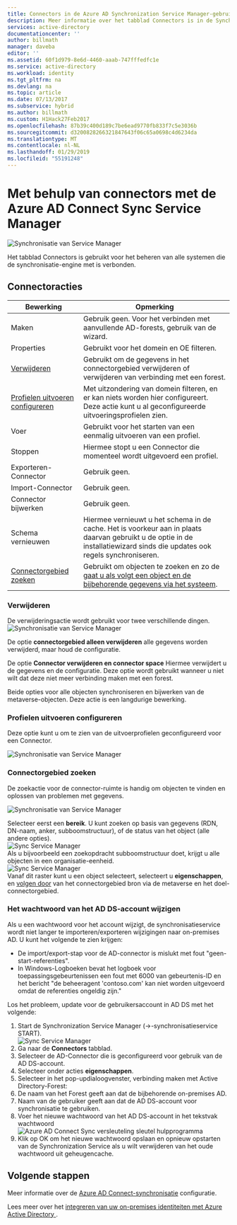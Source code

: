 ```yaml
---
title: Connectors in de Azure AD Synchronization Service Manager-gebruikersinterface | Microsoft-Docs
description: Meer informatie over het tabblad Connectors is in de Synchronization Service Manager voor Azure AD Connect.
services: active-directory
documentationcenter: ''
author: billmath
manager: daveba
editor: ''
ms.assetid: 60f1d979-8e6d-4460-aaab-747fffedfc1e
ms.service: active-directory
ms.workload: identity
ms.tgt_pltfrm: na
ms.devlang: na
ms.topic: article
ms.date: 07/13/2017
ms.subservice: hybrid
ms.author: billmath
ms.custom: H1Hack27Feb2017
ms.openlocfilehash: 87b39c400d189c7be6ead9770fb833f7c5e3036b
ms.sourcegitcommit: d3200828266321847643f06c65a0698c4d6234da
ms.translationtype: MT
ms.contentlocale: nl-NL
ms.lasthandoff: 01/29/2019
ms.locfileid: "55191248"
---
```

# <a name="using-connectors-with-the-azure-ad-connect-sync-service-manager"></a>Met behulp van connectors met de Azure AD Connect Sync Service Manager

![Synchronisatie van Service Manager](./media/how-to-connect-sync-service-manager-ui-connectors/connectors.png)

Het tabblad Connectors is gebruikt voor het beheren van alle systemen die de synchronisatie-engine met is verbonden.

## <a name="connector-actions"></a>Connectoracties
| Bewerking | Opmerking |
| --- | --- |
| Maken |Gebruik geen. Voor het verbinden met aanvullende AD-forests, gebruik van de wizard. |
| Properties |Gebruikt voor het domein en OE filteren. |
| [Verwijderen](#delete) |Gebruikt om de gegevens in het connectorgebied verwijderen of verwijderen van verbinding met een forest. |
| [Profielen uitvoeren configureren](#configure-run-profiles) |Met uitzondering van domein filteren, en er kan niets worden hier configureert. Deze actie kunt u al geconfigureerde uitvoeringsprofielen zien. |
| Voer |Gebruikt voor het starten van een eenmalig uitvoeren van een profiel. |
| Stoppen |Hiermee stopt u een Connector die momenteel wordt uitgevoerd een profiel. |
| Exporteren-Connector |Gebruik geen. |
| Import-Connector |Gebruik geen. |
| Connector bijwerken |Gebruik geen. |
| Schema vernieuwen |Hiermee vernieuwt u het schema in de cache. Het is voorkeur aan in plaats daarvan gebruikt u de optie in de installatiewizard sinds die updates ook regels synchroniseren. |
| [Connectorgebied zoeken](#search-connector-space) |Gebruikt om objecten te zoeken en zo de [gaat u als volgt een object en de bijbehorende gegevens via het systeem](#follow-an-object-and-its-data-through-the-system). |

### <a name="delete"></a>Verwijderen
De verwijderingsactie wordt gebruikt voor twee verschillende dingen.  
![Synchronisatie van Service Manager](./media/how-to-connect-sync-service-manager-ui-connectors/connectordelete.png)

De optie **connectorgebied alleen verwijderen** alle gegevens worden verwijderd, maar houd de configuratie.

De optie **Connector verwijderen en connector space** Hiermee verwijdert u de gegevens en de configuratie. Deze optie wordt gebruikt wanneer u niet wilt dat deze niet meer verbinding maken met een forest.

Beide opties voor alle objecten synchroniseren en bijwerken van de metaverse-objecten. Deze actie is een langdurige bewerking.

### <a name="configure-run-profiles"></a>Profielen uitvoeren configureren
Deze optie kunt u om te zien van de uitvoerprofielen geconfigureerd voor een Connector.

![Synchronisatie van Service Manager](./media/how-to-connect-sync-service-manager-ui-connectors/configurerunprofiles.png)

### <a name="search-connector-space"></a>Connectorgebied zoeken
De zoekactie voor de connector-ruimte is handig om objecten te vinden en oplossen van problemen met gegevens.

![Synchronisatie van Service Manager](./media/how-to-connect-sync-service-manager-ui-connectors/cssearch.png)

Selecteer eerst een **bereik**. U kunt zoeken op basis van gegevens (RDN, DN-naam, anker, subboomstructuur), of de status van het object (alle andere opties).  
![Sync Service Manager](./media/how-to-connect-sync-service-manager-ui-connectors/cssearchscope.png)  
Als u bijvoorbeeld een zoekopdracht subboomstructuur doet, krijgt u alle objecten in een organisatie-eenheid.  
![Sync Service Manager](./media/how-to-connect-sync-service-manager-ui-connectors/cssearchsubtree.png)  
Vanaf dit raster kunt u een object selecteert, selecteert u **eigenschappen**, en [volgen door](tshoot-connect-object-not-syncing.md) van het connectorgebied bron via de metaverse en het doel-connectorgebied.

### <a name="changing-the-ad-ds-account-password"></a>Het wachtwoord van het AD DS-account wijzigen
Als u een wachtwoord voor het account wijzigt, de synchronisatieservice wordt niet langer te importeren/exporteren wijzigingen naar on-premises AD.   U kunt het volgende te zien krijgen:

- De import/export-stap voor de AD-connector is mislukt met fout "geen-start-referenties".
- In Windows-Logboeken bevat het logboek voor toepassingsgebeurtenissen een fout met 6000 van gebeurtenis-ID en het bericht "de beheeragent 'contoso.com' kan niet worden uitgevoerd omdat de referenties ongeldig zijn."

Los het probleem, update voor de gebruikersaccount in AD DS met het volgende:


1. Start de Synchronization Service Manager (→-synchronisatieservice START).
</br>![Sync Service Manager](./media/how-to-connect-sync-service-manager-ui-connectors/startmenu.png)
2. Ga naar de **Connectors** tabblad.
3. Selecteer de AD-Connector die is geconfigureerd voor gebruik van de AD DS-account.
4. Selecteer onder acties **eigenschappen**.
5. Selecteer in het pop-updialoogvenster, verbinding maken met Active Directory-Forest:
6. De naam van het Forest geeft aan dat de bijbehorende on-premises AD.
7. Naam van de gebruiker geeft aan dat de AD DS-account voor synchronisatie te gebruiken.
8. Voer het nieuwe wachtwoord van het AD DS-account in het tekstvak wachtwoord ![Azure AD Connect Sync versleuteling sleutel hulpprogramma](./media/how-to-connect-sync-service-manager-ui-connectors/key6.png)
9. Klik op OK om het nieuwe wachtwoord opslaan en opnieuw opstarten van de Synchronization Service als u wilt verwijderen van het oude wachtwoord uit geheugencache.



## <a name="next-steps"></a>Volgende stappen
Meer informatie over de [Azure AD Connect-synchronisatie](how-to-connect-sync-whatis.md) configuratie.

Lees meer over het [integreren van uw on-premises identiteiten met Azure Active Directory ](whatis-hybrid-identity.md).
